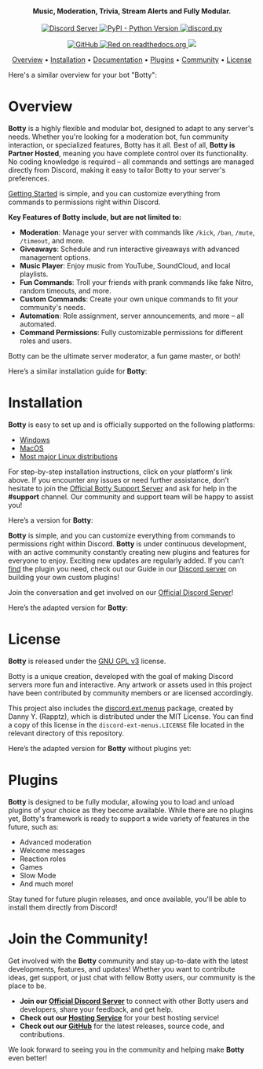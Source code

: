 <h4 align="center">Music, Moderation, Trivia, Stream Alerts and Fully Modular.</h4>

<p align="center">
  <a href="https://discord.gg/NR4KP96Vra">
    <img src="https://discordapp.com/api/guilds/133049272517001216/widget.png?style=shield" alt="Discord Server">
  </a>
  <a href="https://www.python.org/downloads/">
    <img alt="PyPI - Python Version" src="https://img.shields.io/pypi/pyversions/Red-Discordbot">
  </a>
  <a href="https://github.com/Rapptz/discord.py/">
     <img src="https://img.shields.io/badge/discord-py-blue.svg" alt="discord.py">
  </a>
</p>
<p align="center">
  <a href="https://github.com/TheUselessCreator">
    <img src="https://img.shields.io/github/actions/workflow/status/Cog-Creators/Red-Discordbot/tests.yml?label=tests" alt="GitHub">
  </a>
  <a href="http://docs.discord.red/en/stable/?badge=stable">
    <img src="https://readthedocs.org/projects/red-discordbot/badge/?version=stable" alt="Red on readthedocs.org">
  </a>
  <a href="http://makeapullrequest.com">
    <img src="https://img.shields.io/badge/PRs-welcome-brightgreen.svg">
  </a>
</p>

<p align="center">
  <a href="#overview">Overview</a>
  •
  <a href="#installation">Installation</a>
  •
  <a href="http://docs.discord.red/en/stable/index.html">Documentation</a>
  •
  <a href="#plugins">Plugins</a>
  •
  <a href="#join-the-community">Community</a>
  •
  <a href="#license">License</a>
</p>

Here's a similar overview for your bot "Botty":

# Overview

**Botty** is a highly flexible and modular bot, designed to adapt to any server's needs. Whether you're looking for a moderation bot, fun community interaction, or specialized features, Botty has it all. Best of all, **Botty is Partner Hosted**, meaning you have complete control over its functionality. No coding knowledge is required – all commands and settings are managed directly from Discord, making it easy to tailor Botty to your server's preferences.

[Getting Started](https://discord.gg/NR4KP96Vra) is simple, and you can customize everything from commands to permissions right within Discord.

**Key Features of Botty include, but are not limited to:**

- **Moderation**: Manage your server with commands like `/kick`, `/ban`, `/mute`, `/timeout`, and more.
- **Giveaways**: Schedule and run interactive giveaways with advanced management options.
- **Music Player**: Enjoy music from YouTube, SoundCloud, and local playlists.
- **Fun Commands**: Troll your friends with prank commands like fake Nitro, random timeouts, and more.
- **Custom Commands**: Create your own unique commands to fit your community's needs.
- **Automation**: Role assignment, server announcements, and more – all automated.
- **Command Permissions**: Fully customizable permissions for different roles and users.

Botty can be the ultimate server moderator, a fun game master, or both!

Here’s a similar installation guide for **Botty**:

# Installation

**Botty** is easy to set up and is officially supported on the following platforms:

- [Windows](#windows-installation-guide)
- [MacOS](#macos-installation-guide)
- [Most major Linux distributions](#linux-installation-guide)

For step-by-step installation instructions, click on your platform's link above. If you encounter any issues or need further assistance, don’t hesitate to join the [Official Botty Support Server](https://discord.gg/NR4KP96Vra) and ask for help in the **#support** channel. Our community and support team will be happy to assist you!

Here’s a version for **Botty**:

**Botty** is simple, and you can customize everything from commands to permissions right within Discord.
**Botty** is under continuous development, with an active community constantly creating new plugins and features for everyone to enjoy. Exciting new updates are regularly added. If you can’t [find](#plugin-index) the plugin you need, check out our Guide in our [Discord server](https://discord.gg/NR4KP96Vra) on building your own custom plugins!

Join the conversation and get involved on our [Official Discord Server](https://discord.gg/NR4KP96Vra)!

Here’s the adapted version for **Botty**:

# License

**Botty** is released under the [GNU GPL v3](https://www.gnu.org/licenses/gpl-3.0.en.html) license.

Botty is a unique creation, developed with the goal of making Discord servers more fun and interactive. Any artwork or assets used in this project have been contributed by community members or are licensed accordingly.

This project also includes the [discord.ext.menus](https://github.com/Rapptz/discord-ext-menus) package, created by Danny Y. (Rapptz), which is distributed under the MIT License. You can find a copy of this license in the `discord-ext-menus.LICENSE` file located in the relevant directory of this repository.

Here’s the adapted version for **Botty** without plugins yet:

# Plugins

**Botty** is designed to be fully modular, allowing you to load and unload plugins of your choice as they become available. While there are no plugins yet, Botty's framework is ready to support a wide variety of features in the future, such as:

- Advanced moderation
- Welcome messages
- Reaction roles
- Games
- Slow Mode
- And much more!

Stay tuned for future plugin releases, and once available, you'll be able to install them directly from Discord!

# Join the Community!

Get involved with the **Botty** community and stay up-to-date with the latest developments, features, and updates! Whether you want to contribute ideas, get support, or just chat with fellow Botty users, our community is the place to be.

- **Join our [Official Discord Server](https://discord.gg/NR4KP96Vra)** to connect with other Botty users and developers, share your feedback, and get help.
- **Check out our [Hosting Service](https://www.pella.app/)** for your best hosting service!
- **Check out our [GitHub](https://github.com/TheUselessCreator)** for the latest releases, source code, and contributions.

We look forward to seeing you in the community and helping make **Botty** even better!
